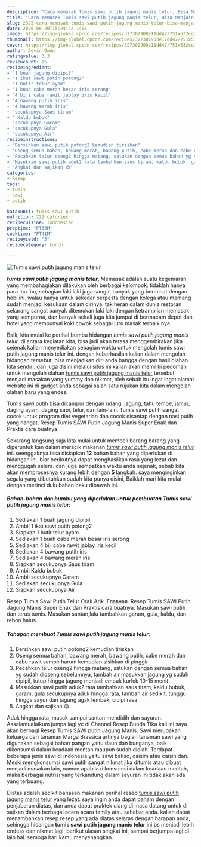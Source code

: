```yaml
---
description: "Cara memasak Tumis sawi putih jagung manis telur, Bisa Manjain Lidah"
title: "Cara memasak Tumis sawi putih jagung manis telur, Bisa Manjain Lidah"
slug: 2325-cara-memasak-tumis-sawi-putih-jagung-manis-telur-bisa-manjain-lidah
date: 2020-08-20T15:24:42.140Z
image: https://img-global.cpcdn.com/recipes/327302908e11dd47/751x532cq70/tumis-sawi-putih-jagung-manis-telur-foto-resep-utama.jpg
thumbnail: https://img-global.cpcdn.com/recipes/327302908e11dd47/751x532cq70/tumis-sawi-putih-jagung-manis-telur-foto-resep-utama.jpg
cover: https://img-global.cpcdn.com/recipes/327302908e11dd47/751x532cq70/tumis-sawi-putih-jagung-manis-telur-foto-resep-utama.jpg
author: Devin Owen
ratingvalue: 3.3
reviewcount: 15
recipeingredient:
- "1 buah jagung dipipil"
- "1 ikat sawi putih potong2"
- "1 butir telur ayam"
- "1 buah cabe merah besar iris serong"
- "4 biji cabe rawit jablay iris kecil"
- "4 bawang putih iris"
- "4 bawang merah iris"
- "secukupnya Saus tiram"
- " Kaldu bubuk"
- "secukupnya Garam"
- "secukupnya Gula"
- "secukupnya Air"
recipeinstructions:
- "Bersihkan sawi putih potong2 kemudian tiriskan"
- "Oseng semua bahan, bawang merah, bawang putih, cabe merah dan cabe rawit sampe harum kemudian sisihkan di pinggir"
- "Pecahkan telur oseng2 hingga matang, satukan dengan semua bahan yg sudah dioseng sebelumnya, tambah air masukkan jagung yg sudah dipipil, tutup hingga jagung menjadi empuk kurleb 10-15 menit"
- "Masukkan sawi putih aduk2 rata tambahkan saus tiram, kaldu bubuk, garam, gula secukupnya aduk hingga rata, tambah air sedikit, tunggu hingga sayur dan jagung agak lembek, cicipi rasa"
- "Angkat dan sajikan 😋"
categories:
- Resep
tags:
- tumis
- sawi
- putih

katakunci: tumis sawi putih 
nutrition: 222 calories
recipecuisine: Indonesian
preptime: "PT33M"
cooktime: "PT41M"
recipeyield: "3"
recipecategory: Lunch

---
```



![Tumis sawi putih jagung manis telur](https://img-global.cpcdn.com/recipes/327302908e11dd47/751x532cq70/tumis-sawi-putih-jagung-manis-telur-foto-resep-utama.jpg)

<b><i>tumis sawi putih jagung manis telur</i></b>, Memasak adalah suatu kegemaran yang membahagiakan dilakukan oleh berbagai kelompok. tidaklah hanya para ibu ibu, sebagian laki laki juga sangat banyak yang berminat dengan hobi ini. walau hanya untuk sekedar berpesta dengan kolega atau memang sudah menjadi kesukaan dalam dirinya. tak heran dalam dunia restoran sekarang sangat banyak ditemukan laki laki dengan ketrampilan memasak yang sempurna, dan banyak sekali juga kita jumpai di bermacam depot dan hotel yang mempunyai koki cowok sebagai juru masak terbaik nya.

Baik, kita mulai ke perihal bumbu hidangan <i>tumis sawi putih jagung manis telur</i>. di antara kegiatan kita, bisa jadi akan terasa menggembirakan jika sejenak kalian menyediakan sebagian waktu untuk mengolah tumis sawi putih jagung manis telur ini. dengan keberhasilan kalian dalam mengolah hidangan tersebut, bisa menjadikan diri anda bangga dengan hasil olahan kita sendiri. dan juga disini melalui situs ini kalian akan memiliki pedoman untuk mengolah olahan <u>tumis sawi putih jagung manis telur</u> tersebut menjadi masakan yang yummy dan nikmat, oleh sebab itu ingat ingat alamat website ini di gadget anda sebagai salah satu rujukan kita dalam mengolah olahan baru yang endes.

Tumis sawi putih bisa dicampur dengan udang, jagung, tahu tempe, jamur, daging ayam, daging sapi, telur, dan lain-lain. Tumis sawi putih sangat cocok untuk program diet vegetarian dan cocok disantap dengan nasi putih yang hangat. Resep Tumis SAWI Putih Jagung Manis Super Enak dan Praktis cara buatnya.


Sekarang langsung saja kita mulai untuk membeli barang barang yang diperuntuk kan dalam meracik makanan <u><i>tumis sawi putih jagung manis telur</i></u> ini. seenggaknya bisa disiapkan <b>12</b> bahan bahan yang diperlukan di hidangan ini. biar berikutnya dapat menghasilkan rasa yang lezat dan menggugah selera. dan juga sempatkan waktu anda sejenak, sebab kita akan memprosesnya kurang lebih dengan <b>5</b> langkah. saya menginginkan segala yang dibutuhkan sudah kita punya disini, Baiklah mari kita mulai dengan merinci dulu bahan baku dibawah ini.

<!--inarticleads1-->

##### Bahan-bahan dan bumbu yang diperlukan untuk pembuatan Tumis sawi putih jagung manis telur:

1. Sediakan 1 buah jagung dipipil
1. Ambil 1 ikat sawi putih potong2
1. Siapkan 1 butir telur ayam
1. Sediakan 1 buah cabe merah besar iris serong
1. Sediakan 4 biji cabe rawit jablay iris kecil
1. Sediakan 4 bawang putih iris
1. Sediakan 4 bawang merah iris
1. Siapkan secukupnya Saus tiram
1. Ambil  Kaldu bubuk
1. Ambil secukupnya Garam
1. Sediakan secukupnya Gula
1. Siapkan secukupnya Air


Resep Tumis Sawi Putih Telur Orak Arik. Главная. Resep Tumis SAWI Putih Jagung Manis Super Enak dan Praktis cara buatnya. Masukan sawi putih dan terus tumis. Masukan santan,lalu tambahkan garam, gula, kaldu, dan rebon halus. 

<!--inarticleads2-->

##### Tahapan membuat Tumis sawi putih jagung manis telur:

1. Bersihkan sawi putih potong2 kemudian tiriskan
1. Oseng semua bahan, bawang merah, bawang putih, cabe merah dan cabe rawit sampe harum kemudian sisihkan di pinggir
1. Pecahkan telur oseng2 hingga matang, satukan dengan semua bahan yg sudah dioseng sebelumnya, tambah air masukkan jagung yg sudah dipipil, tutup hingga jagung menjadi empuk kurleb 10-15 menit
1. Masukkan sawi putih aduk2 rata tambahkan saus tiram, kaldu bubuk, garam, gula secukupnya aduk hingga rata, tambah air sedikit, tunggu hingga sayur dan jagung agak lembek, cicipi rasa
1. Angkat dan sajikan 😋


Aduk hingga rata, masak sampai santan mendidih dan sayuran. Assalamualaikum jumpa lagi yc di Channel Resep Bunda Tika kali ini saya akan berbagi Resep Tumis SAWI putih Jagung Manis. Sawi merupakan keluarga dari tanaman Marga Brassica artinya bagian tanaman sawi yang digunakan sebagai bahan pangan yaitu daun dan bunganya, baik dikonsumsi dalam keadaan mentah maupun sudah diolah. Terdapat beberapa jenis sawi di indonesia yaitu sawi bakso, caisim atau caisin dan. Meski mengkonsumsi sawi putih sangat nikmat jika ditumis atau dibuat menjadi masakan lain, namun apabila dikonsumsi dalam keadaan mentah, maka berbagai nutrisi yang terkandung dalam sayuran ini tidak akan ada yang terbuang. 

Diatas adalah sedikit bahasan makanan perihal resep <u>tumis sawi putih jagung manis telur</u> yang lezat. saya ingin anda dapat paham dengan penjabaran diatas, dan anda dapat praktek ulang di masa datang untuk di sajikan dalam berbagai acara acara family atau sahabat anda. kalian dapat menambahkan resep resep yang ada diatas selaras dengan harapan anda, sehingga hidangan <b>tumis sawi putih jagung manis telur</b> ini bs menjadi lebih endess dan nikmat lagi. berikut ulasan singkat ini, sampai berjumpa lagi di lain hal. semoga hari kamu menyenangkan.
